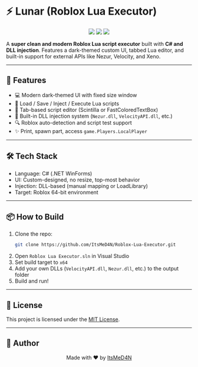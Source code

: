# ⚡ Lunar (Roblox Lua Executor)

<p align="center">
  <img src="https://img.shields.io/github/stars/ItsMeD4N/Roblox-Lua-Executor?style=for-the-badge"/>
  <img src="https://img.shields.io/github/license/ItsMeD4N/Roblox-Lua-Executor?style=for-the-badge"/>
  <img src="https://img.shields.io/github/last-commit/ItsMeD4N/Roblox-Lua-Executor?style=for-the-badge"/>
</p>

A **super clean and modern Roblox Lua script executor** built with **C# and DLL injection**. Features a dark-themed custom UI, tabbed Lua editor, and built-in support for external APIs like Nezur, Velocity, and Xeno.

---

## 🚀 Features

- 💻 Modern dark-themed UI with fixed size window
- 📂 Load / Save / Inject / Execute Lua scripts
- 🧠 Tab-based script editor (Scintilla or FastColoredTextBox)
- 🔐 Built-in DLL injection system (`Nezur.dll`, `VelocityAPI.dll`, etc.)
- 🔍 Roblox auto-detection and script test support
- ✨ Print, spawn part, access `game.Players.LocalPlayer`

---

## 🛠️ Tech Stack

- Language: C# (.NET WinForms)
- UI: Custom-designed, no resize, top-most behavior
- Injection: DLL-based (manual mapping or LoadLibrary)
- Target: Roblox 64-bit environment

---

## 📦 How to Build

1. Clone the repo:
   ```bash
   git clone https://github.com/ItsMeD4N/Roblox-Lua-Executor.git
   ```
2. Open `Roblox Lua Executor.sln` in Visual Studio
3. Set build target to `x64`
4. Add your own DLLs (`VelocityAPI.dll`, `Nezur.dll`, etc.) to the output folder
5. Build and run!

---

## 📜 License

This project is licensed under the [MIT License](LICENSE).

---

## 👑 Author

<p align="center">
  Made with ❤️ by <a href="https://github.com/ItsMeD4N">ItsMeD4N</a>
</p>
